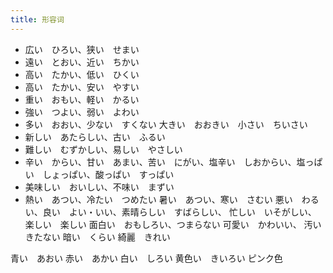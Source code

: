 ```yaml
---
title: 形容词
---
```


- 広い　ひろい、狭い　せまい
- 遠い　とおい、近い　ちかい
- 高い　たかい、低い　ひくい
- 高い　たかい、安い　やすい
- 重い　おもい、軽い　かるい
- 強い　つよい、弱い　よわい
- 多い　おおい、少ない　すくない
大きい　おおきい　小さい　ちいさい
- 新しい　あたらしい、古い　ふるい
- 難しい　むずかしい、易しい　やさしい
- 辛い　からい、甘い　あまい、苦い　にがい、塩辛い　しおからい、塩っぱい　しょっぱい、酸っぱい　すっぱい
- 美味しい　おいしい、不味い　まずい
- 熱い　あつい、冷たい　つめたい
暑い　あつい、寒い　さむい
悪い　わるい、良い　よい・いい、素晴らしい　すばらしい、
忙しい　いそがしい、
楽しい　楽しい
面白い　おもしろい、つまらない
可愛い　かわいい、
汚い　きたない
暗い　くらい
綺麗　きれい


青い　あおい
赤い　あかい
白い　しろい
黄色い　きいろい
ピンク色